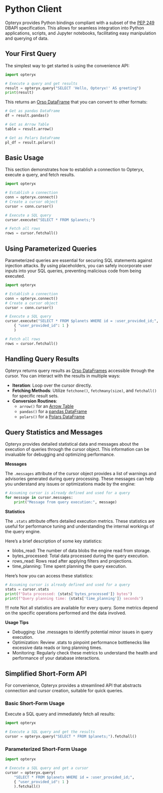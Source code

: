 # Python Client

Opteryx provides Python bindings compliant with a subset of the [PEP 249](https://peps.python.org/pep-0249/) DBAPI specification. This allows for seamless integration into Python applications, scripts, and Jupyter notebooks, facilitating easy manipulation and querying of data.

## Your First Query

The simplest way to get started is using the convenience API:

~~~python
import opteryx

# Execute a query and get results
result = opteryx.query("SELECT 'Hello, Opteryx!' AS greeting")
print(result)
~~~

This returns an [Orso DataFrame](https://github.com/mabel-dev/orso) that you can convert to other formats:

~~~python
# Get as pandas DataFrame
df = result.pandas()

# Get as Arrow Table
table = result.arrow()

# Get as Polars DataFrame  
pl_df = result.polars()
~~~

## Basic Usage

This section demonstrates how to establish a connection to Opteryx, execute a query, and fetch results.

~~~python
import opteryx

# Establish a connection
conn = opteryx.connect()
# Create a cursor object
cursor = conn.cursor()

# Execute a SQL query
cursor.execute("SELECT * FROM $planets;")

# Fetch all rows
rows = cursor.fetchall()
~~~

## Using Parameterized Queries

Parameterized queries are essential for securing SQL statements against injection attacks. By using placeholders, you can safely incorporate user inputs into your SQL queries, preventing malicious code from being executed.

~~~python
import opteryx

# Establish a connection
conn = opteryx.connect()
# Create a cursor object
cursor = conn.cursor()

# Execute a SQL query
cursor.execute("SELECT * FROM $planets WHERE id = :user_provided_id;",
    { "user_provided_id": 1 }
    )

# Fetch all rows
rows = cursor.fetchall()
~~~

## Handling Query Results

Opteryx returns query results as [Orso DataFrames](https://github.com/mabel-dev/orso) accessible through the cursor. You can interact with the results in multiple ways:

- **Iteration**: Loop over the cursor directly.
- **Fetching Methods**: Utilize `fetchone()`, `fetchmany(size)`, and `fetchall()` for specific result sets.
- **Conversion Routines**:
    - `arrow()` for an [Arrow Table](https://arrow.apache.org/docs/python/generated/pyarrow.Table.html#pyarrow.Table)
    - `pandas()` for a [pandas DataFrame](https://pandas.pydata.org/docs/reference/api/pandas.DataFrame.html)
    - `polars()` for a [Polars DataFrame](https://pola-rs.github.io/polars/py-polars/html/reference/dataframe/index.html)

## Query Statistics and Messages

Opteryx provides detailed statistical data and messages about the execution of queries through the cursor object. This information can be invaluable for debugging and optimizing performance.

**Messages**

The `.messages` attribute of the cursor object provides a list of warnings and advisories generated during query processing. These messages can help you understand any issues or optimizations made by the engine:

~~~python
# Assuming cursor is already defined and used for a query
for message in cursor.messages:
    print("Message from query execution:", message)
~~~

**Statistics**

The `.stats` attribute offers detailed execution metrics. These statistics are useful for performance tuning and understanding the internal workings of the query engine.

Here’s a brief description of some key statistics:

- blobs_read: The number of data blobs the engine read from storage.
- bytes_processed: Total data processed during the query execution.
- rows_read: Rows read after applying filters and projections.
- time_planning: Time spent planning the query execution.

Here’s how you can access these statistics:

~~~python
# Assuming cursor is already defined and used for a query
stats = cursor.stats
print(f"Data processed: {stats['bytes_processed']} bytes")
print(f"Query planning time: {stats['time_planning']} seconds")
~~~

!!! note
    Not all statistics are available for every query. Some metrics depend on the specific operations performed and the data involved.

**Usage Tips**

- Debugging: Use .messages to identify potential minor issues in query execution.   
- Optimization: Review .stats to pinpoint performance bottlenecks like excessive data reads or long planning times.   
- Monitoring: Regularly check these metrics to understand the health and performance of your database interactions.   

## Simplified Short-Form API

For convenience, Opteryx provides a streamlined API that abstracts connection and cursor creation, suitable for quick queries.

### Basic Short-Form Usage

Execute a SQL query and immediately fetch all results:

~~~python
import opteryx

# Execute a SQL query and get the results
cursor = opteryx.query("SELECT * FROM $planets;").fetchall()
~~~

### Parameterized Short-Form Usage

~~~python
import opteryx

# Execute a SQL query and get a cursor
cursor = opteryx.query(
    "SELECT * FROM $planets WHERE id = :user_provided_id;",
    { "user_provided_id": 1 }
    ).fetchall()
~~~